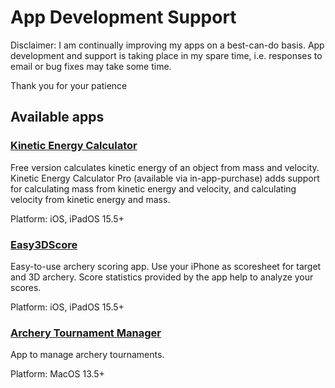 # App Development Support

Disclaimer: I am continually improving my apps on a best-can-do basis. App development and support is taking place in my spare time, i.e. responses to email or bug fixes may take some time.

Thank you for your patience

## Available apps

### [Kinetic Energy Calculator](https://github.com/dsasp/AppDevelopment/wiki/KineticEnergyCalculator)

Free version calculates kinetic energy of an object from mass and velocity. Kinetic Energy Calculator Pro (available via in-app-purchase) adds support for calculating mass from kinetic energy and velocity, and calculating velocity from kinetic energy and mass.

Platform: iOS, iPadOS 15.5+

### [Easy3DScore](https://github.com/dsasp/Easy3DScoreSupport/wiki/English-Version)

Easy-to-use archery scoring app. Use your iPhone as scoresheet for target and 3D archery. Score statistics provided by the app help to analyze your scores.

Platform: iOS, iPadOS 15.5+

### [Archery Tournament Manager](https://github.com/dsasp/AppDevelopment/wiki/Archer-Tournament-Manager)

App to manage archery tournaments.

Platform: MacOS 13.5+

